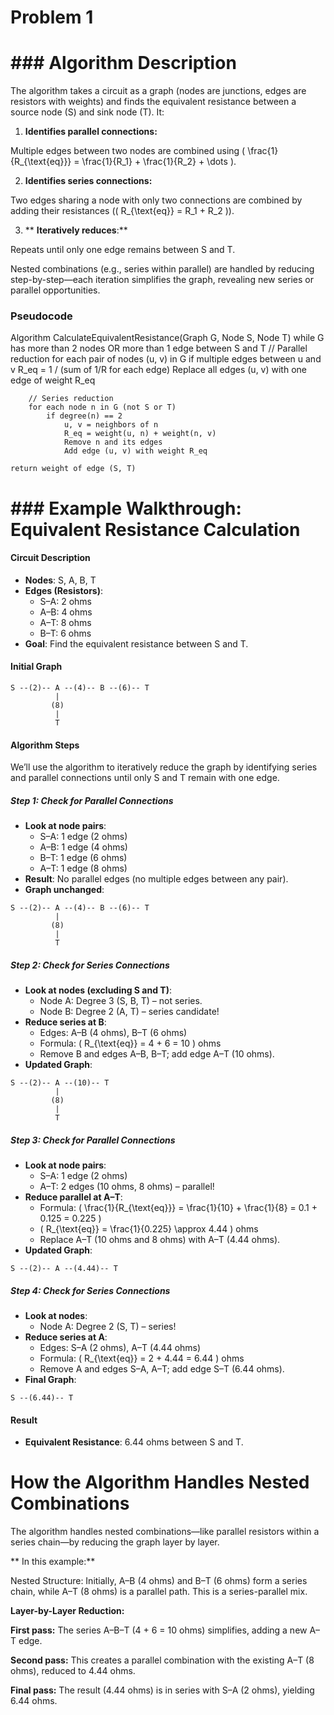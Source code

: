 # Problem 1

# ### Algorithm Description

The algorithm takes a circuit as a graph (nodes are junctions, edges are resistors with weights) and finds the equivalent resistance between a source node (S) and sink node (T). It:

1. ****Identifies parallel connections**:**

 Multiple edges between two nodes are combined using \( \frac{1}{R_{\text{eq}}} = \frac{1}{R_1} + \frac{1}{R_2} + \dots \).

2. ****Identifies series connections**:**

 Two edges sharing a node with only two connections are combined by adding their resistances (\( R_{\text{eq}} = R_1 + R_2 \)).

3. ** **Iteratively reduces**:**

 Repeats until only one edge remains between S and T.

Nested combinations (e.g., series within parallel) are handled by reducing step-by-step—each iteration simplifies the graph, revealing new series or parallel opportunities.

### Pseudocode

Algorithm CalculateEquivalentResistance(Graph G, Node S, Node T)
    while G has more than 2 nodes OR more than 1 edge between S and T
        // Parallel reduction
        for each pair of nodes (u, v) in G
            if multiple edges between u and v
                R_eq = 1 / (sum of 1/R for each edge)
                Replace all edges (u, v) with one edge of weight R_eq

        // Series reduction
        for each node n in G (not S or T)
            if degree(n) == 2
                u, v = neighbors of n
                R_eq = weight(u, n) + weight(n, v)
                Remove n and its edges
                Add edge (u, v) with weight R_eq

    return weight of edge (S, T)



# ### Example Walkthrough: Equivalent Resistance Calculation

#### Circuit Description
- **Nodes**: S, A, B, T
- **Edges (Resistors)**:
  - S–A: 2 ohms
  - A–B: 4 ohms
  - A–T: 8 ohms
  - B–T: 6 ohms
- **Goal**: Find the equivalent resistance between S and T.

#### Initial Graph
```
S --(2)-- A --(4)-- B --(6)-- T
          |
         (8)
          |
          T
```

#### Algorithm Steps
We’ll use the algorithm to iteratively reduce the graph by identifying series and parallel connections until only S and T remain with one edge.

##### Step 1: Check for Parallel Connections
- **Look at node pairs**:
  - S–A: 1 edge (2 ohms)
  - A–B: 1 edge (4 ohms)
  - B–T: 1 edge (6 ohms)
  - A–T: 1 edge (8 ohms)
- **Result**: No parallel edges (no multiple edges between any pair).
- **Graph unchanged**:
```
S --(2)-- A --(4)-- B --(6)-- T
          |
         (8)
          |
          T
```

##### Step 2: Check for Series Connections
- **Look at nodes (excluding S and T)**:
  - Node A: Degree 3 (S, B, T) – not series.
  - Node B: Degree 2 (A, T) – series candidate!
- **Reduce series at B**:
  - Edges: A–B (4 ohms), B–T (6 ohms)
  - Formula: \( R_{\text{eq}} = 4 + 6 = 10 \) ohms
  - Remove B and edges A–B, B–T; add edge A–T (10 ohms).
- **Updated Graph**:
```
S --(2)-- A --(10)-- T
          |
         (8)
          |
          T
```

##### Step 3: Check for Parallel Connections
- **Look at node pairs**:
  - S–A: 1 edge (2 ohms)
  - A–T: 2 edges (10 ohms, 8 ohms) – parallel!
- **Reduce parallel at A–T**:
  - Formula: \( \frac{1}{R_{\text{eq}}} = \frac{1}{10} + \frac{1}{8} = 0.1 + 0.125 = 0.225 \)
  - \( R_{\text{eq}} = \frac{1}{0.225} \approx 4.44 \) ohms
  - Replace A–T (10 ohms and 8 ohms) with A–T (4.44 ohms).
- **Updated Graph**:
```
S --(2)-- A --(4.44)-- T
```

##### Step 4: Check for Series Connections
- **Look at nodes**:
  - Node A: Degree 2 (S, T) – series!
- **Reduce series at A**:
  - Edges: S–A (2 ohms), A–T (4.44 ohms)
  - Formula: \( R_{\text{eq}} = 2 + 4.44 = 6.44 \) ohms
  - Remove A and edges S–A, A–T; add edge S–T (6.44 ohms).
- **Final Graph**:
```
S --(6.44)-- T
```

#### Result
- **Equivalent Resistance**: 6.44 ohms between S and T.

# How the Algorithm Handles Nested Combinations

The algorithm handles nested combinations—like parallel resistors within a series chain—by reducing the graph layer by layer.

** In this example:**

Nested Structure: Initially, A–B (4 ohms) and B–T (6 ohms) form a series chain, while A–T (8 ohms) is a parallel path. This is a series-parallel mix.

**Layer-by-Layer Reduction:**

**First pass:** The series A–B–T (4 + 6 = 10 ohms) simplifies, adding a new A–T edge.

**Second pass:** This creates a parallel combination with the existing A–T (8 ohms), reduced to 4.44 ohms.

**Final pass:** The result (4.44 ohms) is in series with S–A (2 ohms), yielding 6.44 ohms.